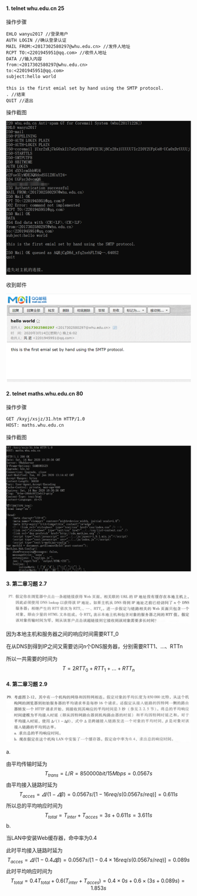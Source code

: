 #### 1. telnet whu.edu.cn 25

操作步骤

```
EHLO wanyu2017 //登录用户
AUTH LOGIN //确认登录认证
MAIL FROM:<2017302580297@whu.edu.cn> //发件人地址
RCPT TO:<2201945951@qq.com> //收件人地址
DATA //输入内容
from:<2017302580297@whu.edu.cn>
to:<2201945951@qq.com>
subject:hello world

this is the first emial set by hand using the SMTP protocol.
. //结束
QUIT //退出
```

操作截图

![telnet](telnet.png)

收到邮件

<img src="mailbox.png" alt="mailbox" style="zoom: 67%;" />

#### 2. telnet maths.whu.edu.cn 80

操作步骤

```bash
GET /kxyj/xsjz/31.htm HTTP/1.0
HOST: maths.whu.edu.cn
```

操作截图

![telnetHttp](telnetHttp.png)

#### 3. 第二章习题 2.7

![P2_7](P2_7.png)

因为本地主机和服务器之间的响应时间需要RTT_0

在从DNS到得到IP之间又需要访问n个DNS服务器，分别需要RTT1、...、RTTn

所以一共需要的时间为
$$
T = 2RTT_0 + RTT_1 + ... + RTT_n
$$


#### 4. 第二章习题 2.9

![P2_9](P2_9.png)

a.

由平均传输时延为
$$
T_{trans} = L/R = 850000bit/15Mbps = 0.0567s 
$$
由平均接入链路时延为
$$
T_{acces} = \varDelta/(1-\varDelta\beta) = 0.0567s/[1-16req/s(0.0567s/req)] = 0.611s
$$
所以总的平均响应时间为
$$
T_{total} = T_{inter} + T_{acces} = 3s + 0.611s = 3.611s
$$
b. 

当LAN中安装Web缓存器，命中率为0.4

此时平均接入链路时延为
$$
T_{acces} = \varDelta/(1-0.4\varDelta\beta) = 0.0567s/[1-0.4\times16req/s(0.0567s/req)] = 0.089s
$$
此时平均响应时间为
$$
T_{total} = 0.4 T_{total} + 0.6(T_{inter}+T_{acces}) = 0.4\times0s + 0.6\times(3s + 0.089s) = 1.853s
$$

